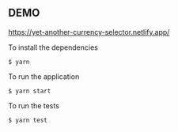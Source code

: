 ## DEMO
https://yet-another-currency-selector.netlify.app/

To install the dependencies
```
$ yarn
```

To run the application
```
$ yarn start
```

To run the tests
```
$ yarn test
```
